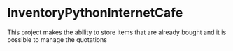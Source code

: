 # InventoryPythonInternetCafe
This project makes the ability to store items that are already bought and it is possible to manage the quotations 
